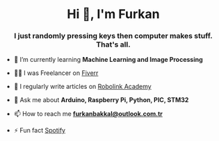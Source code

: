 <h1 align="center">Hi 👋, I'm Furkan</h1>
<h3 align="center">I just randomly pressing keys then computer makes stuff. That's all.</h3>

- 🌱 I’m currently learning **Machine Learning and Image Processing**

- 👨‍💻 I was Freelancer on [Fiverr](https://www.fiverr.com/furmatech3d)

- 📝 I regularly write articles on [Robolink Academy](https://akademi.robolinkmarket.com/author/furkan-bakkal/)

- 💬 Ask me about **Arduino, Raspberry Pi, Python, PIC, STM32**

- 📫 How to reach me **furkanbakkal@outlook.com.tr**

- ⚡ Fun fact [Spotify](https://open.spotify.com/track/0gsl92EMIScPGV1AU35nuD?si=713761f6286a42d6)



